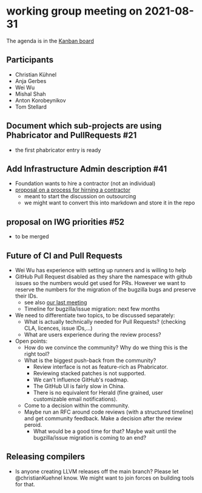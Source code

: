# working group meeting on 2021-08-31

The agenda is in the [Kanban board](https://github.com/llvm/llvm-iwg/projects/1)

## Participants

* Christian Kühnel
* Anja Gerbes
* Wei Wu
* Mishal Shah
* Anton Korobeynikov
* Tom Stellard

## Document which sub-projects are using Phabricator and PullRequests #21

* the first phabricator entry is ready

## Add Infrastructure Admin description #41

* Foundation wants to hire a contractor (not an individual)
* [proposal on a process for hirning a contractor](https://docs.google.com/document/d/1g9C4pEvTiq65vhKciydGvjXW3kBYuxaPGtt7D4Bz0E4/)
  * meant to start the discussion on outsourcing
  * we might want to convert this into markdown and store it in the repo

## proposal on IWG priorities #52

*  to be merged

## Future of CI and Pull Requests

* Wei Wu has experience with setting up runners and is willing to help
* GitHub Pull Request disabled as they share the namespace with github issues
  so the numbers would get used for PRs. However we want to reserve the numbers
  for the migration of the bugzilla bugs and preserve their IDs.
  * see also [our last meeting](https://github.com/llvm/llvm-iwg/blob/main/meeting_minutes/2021-08-17.md#update-on-bugzilla-migration)
  * Timeline for bugzilla/issue migration: next few months
* We need to differentiate two topics, to be discussed separately:
  * What is actually technically needed for Pull Requests? (checking CLA, licences, issue IDs,...)
  * What are users experience during the review process?
* Open points:
  * How do we convince the community? Why do we thing this is the right tool?
  * What is the biggest push-back from the community?
    * Review interface is not as feature-rich as Phabricator.
    * Reviewing stacked patches is not supported.
    * We can't influence GitHub's roadmap.
    * The GitHub UI is fairly slow in China.
    * There is no equivalent for Herald (fine grained, user customizable email notifications).
  * Come to a decision within the community.
  * Maybe run an RFC around code reviews (with a structured timeline) 
    and get community feedback. Make a decision after the review peroid.
    * What would be a good time for that? Maybe wait until the
      bugzilla/issue migration is coming to an end?

## Releasing compilers

* Is anyone creating LLVM releases off the main branch? Please let @christianKuehnel know.
  We might want to join forces on building tools for that.
